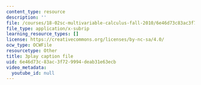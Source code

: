 ```yaml
---
content_type: resource
description: ''
file: /courses/18-02sc-multivariable-calculus-fall-2010/6e46d73c83ac3f729994deab31e63ecb_rtEaK_Jp7zU.srt
file_type: application/x-subrip
learning_resource_types: []
license: https://creativecommons.org/licenses/by-nc-sa/4.0/
ocw_type: OCWFile
resourcetype: Other
title: 3play caption file
uid: 6e46d73c-83ac-3f72-9994-deab31e63ecb
video_metadata:
  youtube_id: null
---
```

